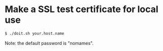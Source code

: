 # Make a SSL test certificate for local use

```bash
$ ./doit.sh your.host.name
```

Note: the default password is "nomames".
